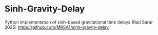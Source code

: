# Sinh-Gravity-Delay
Python implementation of sinh-based gravitational time delays (Rad Sarar 2025)
https://github.com/MRSA1/sinh-gravity-delay

